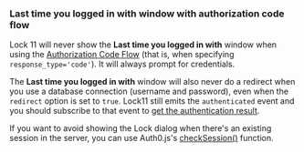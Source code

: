 ### Last time you logged in with window with authorization code flow

Lock 11 will never show the **Last time you logged in with** window when using the [Authorization Code Flow](/api-auth/grant/authorization-code) (that is, when specifying `response_type='code'`). It will always prompt for credentials.

The **Last time you logged in with** window will also never do a redirect when you use a database connection (username and password), even when the `redirect` option is set to `true`. Lock11 still emits the `authenticated` event and you should subscribe to that event to [get the authentication result](https://auth0.com/docs/libraries/lock/v11#2-authenticating-and-getting-user-info).

If you want to avoid showing the Lock dialog when there's an existing session in the server, you can use Auth0.js's [checkSession()](/libraries/auth0js#using-checksession-to-acquire-new-tokens) function.
